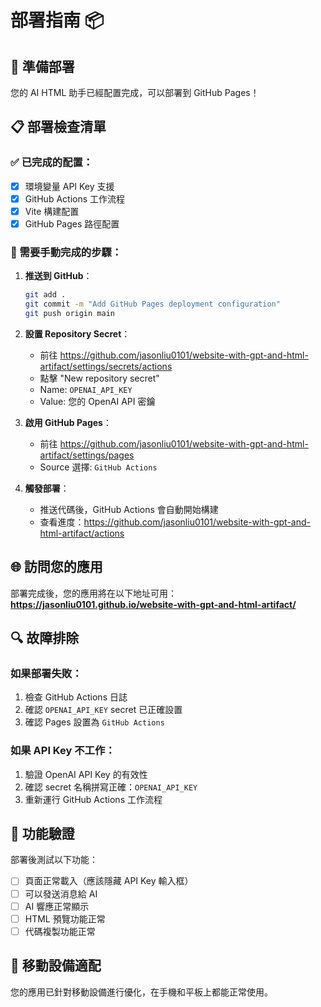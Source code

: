 # 部署指南 📦

## 🚀 準備部署

您的 AI HTML 助手已經配置完成，可以部署到 GitHub Pages！

## 📋 部署檢查清單

### ✅ 已完成的配置：
- [x] 環境變量 API Key 支援
- [x] GitHub Actions 工作流程
- [x] Vite 構建配置
- [x] GitHub Pages 路徑配置

### 🔧 需要手動完成的步驟：

1. **推送到 GitHub**：
   ```bash
   git add .
   git commit -m "Add GitHub Pages deployment configuration"
   git push origin main
   ```

2. **設置 Repository Secret**：
   - 前往 https://github.com/jasonliu0101/website-with-gpt-and-html-artifact/settings/secrets/actions
   - 點擊 "New repository secret"
   - Name: `OPENAI_API_KEY`
   - Value: 您的 OpenAI API 密鑰

3. **啟用 GitHub Pages**：
   - 前往 https://github.com/jasonliu0101/website-with-gpt-and-html-artifact/settings/pages
   - Source 選擇: `GitHub Actions`

4. **觸發部署**：
   - 推送代碼後，GitHub Actions 會自動開始構建
   - 查看進度：https://github.com/jasonliu0101/website-with-gpt-and-html-artifact/actions

## 🌐 訪問您的應用

部署完成後，您的應用將在以下地址可用：
**https://jasonliu0101.github.io/website-with-gpt-and-html-artifact/**

## 🔍 故障排除

### 如果部署失敗：
1. 檢查 GitHub Actions 日誌
2. 確認 `OPENAI_API_KEY` secret 已正確設置
3. 確認 Pages 設置為 `GitHub Actions`

### 如果 API Key 不工作：
1. 驗證 OpenAI API Key 的有效性
2. 確認 secret 名稱拼寫正確：`OPENAI_API_KEY`
3. 重新運行 GitHub Actions 工作流程

## 🎯 功能驗證

部署後測試以下功能：
- [ ] 頁面正常載入（應該隱藏 API Key 輸入框）
- [ ] 可以發送消息給 AI
- [ ] AI 響應正常顯示
- [ ] HTML 預覽功能正常
- [ ] 代碼複製功能正常

## 📱 移動設備適配

您的應用已針對移動設備進行優化，在手機和平板上都能正常使用。
